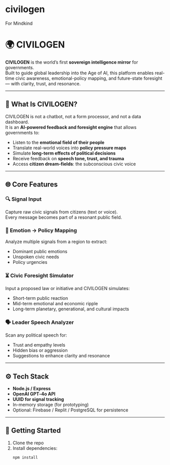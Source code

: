 # civilogen
For Mindkind
# 🌍 CIVILOGEN

**CIVILOGEN** is the world’s first **sovereign intelligence mirror** for governments.  
Built to guide global leadership into the Age of AI, this platform enables real-time civic awareness, emotional-policy mapping, and future-state foresight — with clarity, trust, and resonance.

---

## 🧠 What Is CIVILOGEN?

CIVILOGEN is not a chatbot, not a form processor, and not a data dashboard.  
It is an **AI-powered feedback and foresight engine** that allows governments to:

- Listen to the **emotional field of their people**
- Translate real-world voices into **policy pressure maps**
- Simulate **long-term effects of political decisions**
- Receive feedback on **speech tone, trust, and trauma**
- Access **citizen dream-fields**: the subconscious civic voice

---

## 🌐 Core Features

### 🔍 Signal Input
Capture raw civic signals from citizens (text or voice).  
Every message becomes part of a resonant public field.

### 🧭 Emotion → Policy Mapping
Analyze multiple signals from a region to extract:
- Dominant public emotions
- Unspoken civic needs
- Policy urgencies

### ⏳ Civic Foresight Simulator
Input a proposed law or initiative and CIVILOGEN simulates:
- Short-term public reaction
- Mid-term emotional and economic ripple
- Long-term planetary, generational, and cultural impacts

### 🗣️ Leader Speech Analyzer
Scan any political speech for:
- Trust and empathy levels
- Hidden bias or aggression
- Suggestions to enhance clarity and resonance

---

## ⚙️ Tech Stack

- **Node.js / Express**
- **OpenAI GPT‑4o API**
- **UUID for signal tracking**
- In-memory storage (for prototyping)
- Optional: Firebase / Replit / PostgreSQL for persistence

---

## 🚀 Getting Started

1. Clone the repo
2. Install dependencies:
   ```bash
   npm install
